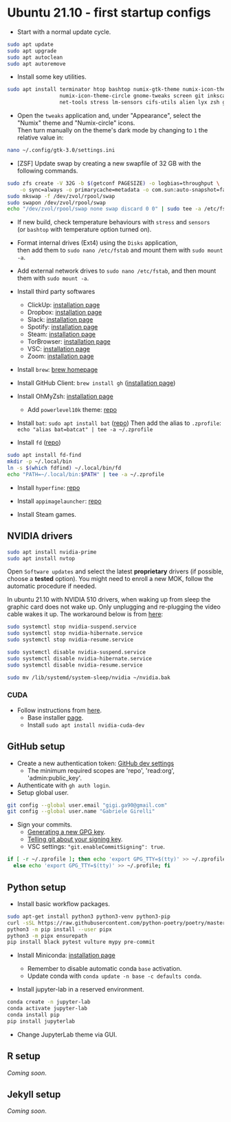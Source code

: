 # Ubuntu 21.10 - first startup configs

- Start with a normal update cycle.

```bash
sudo apt update
sudo apt upgrade
sudo apt autoclean
sudo apt autoremove
```

- Install some key utilities.

```bash
sudo apt install terminator htop bashtop numix-gtk-theme numix-icon-theme \
                 numix-icon-theme-circle gnome-tweaks screen git inkscape \
                 net-tools stress lm-sensors cifs-utils alien lyx zsh gimp
```

- Open the `tweaks` application and, under "Appearance", select the "Numix" theme and "Numix-circle" icons.  
   Then turn manually on the theme's dark mode by changing to `1` the relative value in:

```bash
nano ~/.config/gtk-3.0/settings.ini
```

- [ZSF] Update swap by creating a new swapfile of 32 GB with the following commands.

```bash
sudo zfs create -V 32G -b $(getconf PAGESIZE) -o logbias=throughput \
    -o sync=always -o primarycache=metadata -o com.sun:auto-snapshot=false rpool/swap
sudo mkswap -f /dev/zvol/rpool/swap
sudo swapon /dev/zvol/rpool/swap
echo "/dev/zvol/rpool/swap none swap discard 0 0" | sudo tee -a /etc/fstab
```

- If new build, check temperature behaviours with `stress` and `sensors`  
   (or `bashtop` with temperature option turned on).

- Format internal drives (Ext4) using the `Disks` application,  
   then add them to `sudo nano /etc/fstab` and mount them with `sudo mount -a`.

- Add external network drives to `sudo nano /etc/fstab`, and then mount them with `sudo mount -a`.

- Install third party softwares
  - ClickUp: [installation page](https://clickup.com/download#desktop)
  - Dropbox: [installation page](https://www.dropbox.com/install)
  - Slack: [installation page](https://slack.com/downloads/linux)
  - Spotify: [installation page](https://www.spotify.com/se/download/linux/)
  - Steam: [installation page](https://store.steampowered.com/about/)
  - TorBrowser: [installation page](https://www.torproject.org/download/)
  - VSC: [installation page](https://code.visualstudio.com/)
  - Zoom: [installation page](https://zoom.us/download#client_4meeting)

- Install `brew`: [brew homepage](https://brew.sh)

- Install GitHub Client: `brew install gh` ([installation page](https://github.com/cli/cli#installation))

- Install OhMyZsh: [installation page](https://ohmyz.sh/#install)
  - Add `powerlevel10k` theme: [repo](https://github.com/romkatv/powerlevel10k)

- Install `bat`: `sudo apt install bat` ([repo](https://github.com/sharkdp/bat#installation))
    Then add the alias to `.zprofile`: `echo "alias bat=batcat" | tee -a ~/.zprofile`

- Install `fd` ([repo](https://github.com/sharkdp/fd#installation))

```bash
sudo apt install fd-find
mkdir -p ~/.local/bin
ln -s $(which fdfind) ~/.local/bin/fd
echo "PATH=~/.local/bin:$PATH" | tee -a ~/.zprofile
```

- Install `hyperfine`: [repo](https://github.com/sharkdp/hyperfine/releases)

- Install `appimagelauncher`: [repo](https://github.com/TheAssassin/AppImageLauncher/wiki/Install-on-Ubuntu-or-Debian)

- Install Steam games.

## NVIDIA drivers

```bash
sudo apt install nvidia-prime
sudo apt install nvtop
```

Open `Software updates` and select the latest __proprietary__ drivers (if possible, choose a __tested__ option). You might need to enroll a new MOK, follow the automatic procedure if needed.

In ubuntu 21.10 with NVIDIA 510 drivers, when waking up from sleep the graphic card does not wake up. Only unplugging and re-plugging the video cable wakes it up. The workaround below is from [here](https://askubuntu.com/a/1391917):

```bash
sudo systemctl stop nvidia-suspend.service
sudo systemctl stop nvidia-hibernate.service
sudo systemctl stop nvidia-resume.service

sudo systemctl disable nvidia-suspend.service
sudo systemctl disable nvidia-hibernate.service
sudo systemctl disable nvidia-resume.service

sudo mv /lib/systemd/system-sleep/nvidia ~/nvidia.bak
```

### CUDA

- Follow instructions from [here](https://docs.nvidia.com/cuda/cuda-installation-guide-linux/index.html).
  - Base installer [page](https://developer.nvidia.com/cuda-downloads?target_os=Linux&target_arch=x86_64&Distribution=Ubuntu&target_version=20.04&target_type=deb_local).
  - Install `sudo apt install nvidia-cuda-dev`

## GitHub setup

- Create a new authentication token: [GitHub dev settings](https://github.com/settings/tokens)
  - The minimum required scopes are 'repo', 'read:org', 'admin:public_key'.
- Authenticate with `gh auth login`.
- Setup global user.

```bash
git config --global user.email "gigi.ga90@gmail.com"
git config --global user.name "Gabriele Girelli"
```

- Sign your commits.
  - [Generating a new GPG key](https://docs.github.com/en/authentication/managing-commit-signature-verification/generating-a-new-gpg-key).
  - [Telling git about your signing key](https://docs.github.com/en/authentication/managing-commit-signature-verification/telling-git-about-your-signing-key).
  - VSC settings: `"git.enableCommitSigning": true`.

```bash
if [ -r ~/.zprofile ]; then echo 'export GPG_TTY=$(tty)' >> ~/.zprofile; \
  else echo 'export GPG_TTY=$(tty)' >> ~/.profile; fi
```

## Python setup

- Install basic workflow packages.

``` bash
sudo apt-get install python3 python3-venv python3-pip
curl -sSL https://raw.githubusercontent.com/python-poetry/poetry/master/get-poetry.py | python -
python3 -m pip install --user pipx
python3 -m pipx ensurepath
pip install black pytest vulture mypy pre-commit
```

- Install Miniconda: [installation page](https://docs.conda.io/en/latest/miniconda.html#linux-installers)
  - Remember to disable automatic conda `base` activation.
  - Update conda with `conda update -n base -c defaults conda`.

- Install jupyter-lab in a reserved environment.

```bash
conda create -n jupyter-lab
conda activate jupyter-lab
conda install pip
pip install jupyterlab
```

- Change JupyterLab theme via GUI.

## R setup

*Coming soon*.

## Jekyll setup

*Coming soon*.
